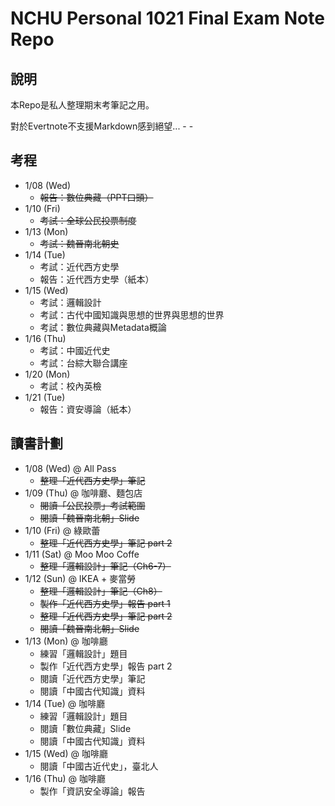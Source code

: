 # NCHU Personal 1021 Final Exam Note Repo

## 說明
本Repo是私人整理期末考筆記之用。

對於Evertnote不支援Markdown感到絕望... - -

## 考程
* 1/08 (Wed) 
    * ~~報告：數位典藏（PPT口頭）~~
* 1/10 (Fri) 
    * ~~考試：全球公民投票制度~~
* 1/13 (Mon) 
    * ~~考試：魏晉南北朝史~~
* 1/14 (Tue) 
    * 考試：近代西方史學
    * 報告：近代西方史學（紙本）
* 1/15 (Wed) 
    * 考試：邏輯設計
    * 考試：古代中國知識與思想的世界與思想的世界
    * 考試：數位典藏與Metadata概論
* 1/16 (Thu) 
    * 考試：中國近代史
    * 考試：台綜大聯合講座
* 1/20 (Mon) 
    * 考試：校內英檢
* 1/21 (Tue) 
    * 報告：資安導論（紙本）

## 讀書計劃
* 1/08 (Wed) @ All Pass
    * ~~整理「近代西方史學」筆記~~
* 1/09 (Thu) @ 咖啡廳、麵包店
    * ~~閱讀「公民投票」考試範圍~~
    * ~~閱讀「魏晉南北朝」Slide~~
* 1/10 (Fri) @ 綠歐蕾
    * ~~整理「近代西方史學」筆記 part 2~~
* 1/11 (Sat) @ Moo Moo Coffe
    * ~~整理「邏輯設計」筆記（Ch6-7）~~
* 1/12 (Sun) @ IKEA + 麥當勞
    * ~~整理「邏輯設計」筆記（Ch8）~~
    * ~~製作「近代西方史學」報告 part 1~~
    * ~~整理「近代西方史學」筆記 part 2~~
    * ~~閱讀「魏晉南北朝」Slide~~
* 1/13 (Mon) @ 咖啡廳
    * 練習「邏輯設計」題目
    * 製作「近代西方史學」報告 part 2
    * 閱讀「近代西方史學」筆記
    * 閱讀「中國古代知識」資料
* 1/14 (Tue) @ 咖啡廳 
    * 練習「邏輯設計」題目
    * 閱讀「數位典藏」Slide
    * 閱讀「中國古代知識」資料
* 1/15 (Wed) @ 咖啡廳
    * 閱讀「中國古近代史」，臺北人
* 1/16 (Thu) @ 咖啡廳
    * 製作「資訊安全導論」報告
